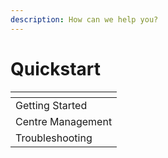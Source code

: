```yaml
---
description: How can we help you?
---
```


# Quickstart

<table data-view="cards"><thead><tr><th></th></tr></thead><tbody><tr><td>Getting Started</td></tr><tr><td>Centre Management</td></tr><tr><td>Troubleshooting</td></tr></tbody></table>

